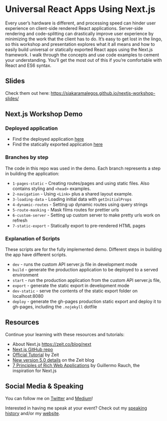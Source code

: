 # Universal React Apps Using Next.js

Every user’s hardware is different, and processing speed can hinder user experience on client-side rendered React applications. Server-side rendering and code-splitting can drastically improve user experience by minimizing the work that the client has to do. It’s easy to get lost in the lingo, so this workshop and presentation explores what it all means and how to easily build universal or statically exported React apps using the Next.js framework. I walk through the concepts and use code examples to cement your understanding. You’ll get the most out of this if you’re comfortable with React and ES6 syntax.

## Slides

Check them out here: https://siakaramalegos.github.io/nextjs-workshop-slides/

## Next.js Workshop Demo

### Deployed application

- Find the deployed application [here](https://next-star-wars-eqfobbjnyg.now.sh/)
- Find the statically exported application [here](https://siakaramalegos.github.io/nextjs-workshop-demo)

### Branches by step

The code in this repo was used in the demo. Each branch represents a step in building the application:

- `1-pages-static` - Creating routes/pages and using static files. Also contains styling and `<head>` examples.
- `2-navigation` - Using `<Link>` plus a shared layout example.
- `3-loading-data` - Loading initial data with `getInitialProps`
- `4-dynamic-routes` - Setting up dynamic routes using query strings
- `5-route-masking` - Mask films routes for prettier urls
- `6-custom-server` - Setting up custom server to make pretty urls work on refresh
- `7-static-export` - Statically export to pre-rendered HTML pages

### Explanation of Scripts

These scripts are for the fully implemented demo. Different steps in building the app have different scripts.

- `dev` - runs the custom API server.js file in development mode
- `build` - generate the production application to be deployed to a served environment
- `start` - run the production application from the custom API server.js file,
- `export` - generate the static export in development mode
- `dev-static` - serve the contents of the static export folder on localhost:8080
- `deploy` - generate the gh-pages production static export and deploy it to gh-pages, including the `.nojekyll` dotfile

## Resources

Continue your learning with these resources and tutorials:

- About Next.js https://zeit.co/blog/next
- [Next.js GitHub repo](https://github.com/zeit/next.js/)
- [Official Tutorial](https://learnnextjs.com) by Zeit
- [New version 5.0 details](https://zeit.co/blog/next5) on the Zeit blog
- [7 Principles of Rich Web Applications](https://rauchg.com/2014/7-principles-of-rich-web-applications) by Guillermo Rauch, the inspiration for Next.js

## Social Media & Speaking

You can follow me on [Twitter](https://twitter.com/thegreengreek) and [Medium](https://medium.com/@thegreengreek)!

Interested in having me speak at your event? Check out my [speaking history](https://github.com/siakaramalegos/sia_speaks) and/or my [website](https://siakaramalegos.github.io/).
